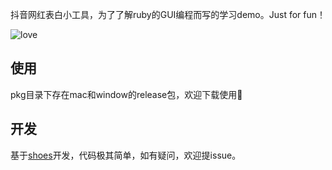 抖音网红表白小工具，为了了解ruby的GUI编程而写的学习demo。Just for fun！

![love](pkg/love.gif)

## 使用
pkg目录下存在mac和window的release包，欢迎下载使用👏

## 开发
基于[shoes](https://github.com/shoes/shoes4)开发，代码极其简单，如有疑问，欢迎提issue。